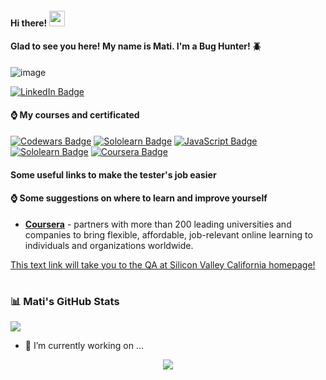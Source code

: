 <h4>Hi there! <img src="https://media.giphy.com/media/hvRJCLFzcasrR4ia7z/giphy.gif" width="25px"</h4>
                  
#### Glad to see you here! My name is Mati. I'm a Bug Hunter! :beetle:

![image](https://user-images.githubusercontent.com/84297420/125023753-5e4da480-e034-11eb-920f-045f4b46e3c9.png)

[![LinkedIn Badge](https://img.shields.io/badge/LinkedIn-Profile-informational?style=flat&logo=linkedin&logoColor=white&color=0D76A8)](https://www.linkedin.com/in/mati-lehissaar/)

#### ⌚ My courses and certificated
[![Codewars Badge](https://img.shields.io/badge/Codewars-Profile-informational?style=flat&logo=codewars&logoColor=white&color=b1361e)](https://www.codewars.com/users/matijoingithub)
[![Sololearn Badge](https://img.shields.io/badge/Sololearn-SQL-informational?style=flat&logo=sololearn&logoColor=white&color=FFA500)](https://www.sololearn.com/certificates/course/en/21775668/1060/landscape/png)
[![JavaScript Badge](https://img.shields.io/badge/Sololearn-JavaScript-informational?style=flat&logo=sololearn&logoColor=white&color=FFEF00)](https://www.sololearn.com/certificates/course/en/21775668/1024/landscape/png)
[![Sololearn Badge](https://img.shields.io/badge/Sololearn-PythonCore-informational?style=flat&logo=sololearn&logoColor=white&color=4E5180)](https://www.sololearn.com/certificates/course/en/21775668/1073/landscape/png)
[![Coursera Badge](https://img.shields.io/badge/Coursera-ITSupport-informational?style=flat&logo=coursera&logoColor=white&color=2B60DE)](https://www.coursera.org/account/accomplishments/certificate/ADU8JW8U5YRS)

#### Some useful links to make the tester's job easier
#### ⌚ Some suggestions on where to learn and improve yourself



- [**Coursera**](https://www.coursera.org/) - partners with more than 200 leading universities and companies to bring flexible, affordable, job-relevant online learning to individuals and organizations worldwide.

[This text link will take you to the QA at Silicon Valley California homepage!](https://qasv.us/en)
#

#

### 📊 Mati's GitHub Stats

<img
  src="https://github-readme-stats.vercel.app/api?username=matijoingithub&count_private=true&title_color=FD9047&icon_color=FD9047&text_color=0C2233&custom_title=Mati+Lehissaar's+GitHub+Stats&show_icons=true"
/>

 - 🔭 I’m currently working on ...
 
  
<!-- retro visitor counter -->
<p align="center"> 
  <img src="https://profile-counter.glitch.me/{matijoingithub}/count.svg" />
</p>


 
<!-- welcome message -->
<!--
**matijoingithub/matijoingithub** is a ✨ _special_ ✨ repository because its `README.md` (this file) appears on your GitHub profile.

Here are some ideas to get you started:

- 🔭 I’m currently working on ...
- 🌱 I’m currently learning ...
- 👯 I’m looking to collaborate on ...
- 🤔 I’m looking for help with ...
- 💬 Ask me about ...
- 📫 How to reach me: ...
- 😄 Pronouns: ...
- ⚡ Fun fact: ...
- 👋



